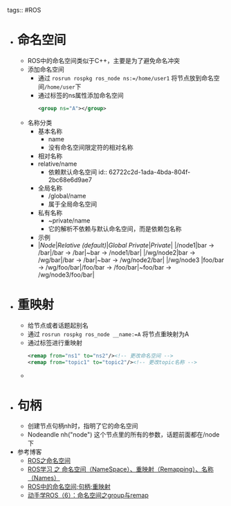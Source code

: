 tags:: #ROS

- # 命名空间
	- ROS中的命名空间类似于C++，主要是为了避免命名冲突
	- 添加命名空间
		- 通过 `rosrun rospkg ros_node ns:=/home/user1` 将节点放到命名空间`/home/user`下
		- 通过<group>标签的ns属性添加命名空间
		  ```xml
		  <group ns="A"></group>
		  ```
	- 名称分类
		- 基本名称
			- name
			- 没有命名空间限定符的相对名称
		- 相对名称
		- relative/name
			- 依赖默认命名空间
			  id:: 62722c2d-1ada-4bda-804f-2bc68e6d9ae7
		- 全局名称
			- /global/name
			- 属于全局命名空间
		- 私有名称
			- ~private/name
			- 它的解析不依赖与默认命名空间，而是依赖包名称
		- 示例
		- |*Node*|*Relative (default)*|*Global	Private*|*Private*|
		  |/node1|bar -> /bar|/bar -> /bar|~bar -> /node1/bar|
		  |/wg/node2|bar -> /wg/bar|/bar -> /bar|~bar -> /wg/node2/bar|
		  |/wg/node3	|foo/bar -> /wg/foo/bar|/foo/bar -> /foo/bar|~foo/bar -> /wg/node3/foo/bar|
- # 重映射
	- 给节点或者话题起别名
	- 通过 `rosrun rospkg ros_node __name:=A` 将节点重映射为A
	- 通过<remap>标签进行重映射
	  ```xml
	  <remap from="ns1" to="ns2"/><!-- 更改命名空间 -->
	  <remap from="topic1" to="topic2"/><!-- 更改topic名称 -->
	  ```
	-
- # 句柄
	- 创建节点句柄nh时，指明了它的命名空间
	- Nodeandle nh("node")
	  这个节点里的所有的参数，话题前面都在/node下
- 参考博客
	- [ROS之命名空间](https://blog.csdn.net/u014587147/article/details/75647002)
	- [ROS学习 之 命名空间（NameSpace）、重映射（Remapping）、名称（Names）](https://blog.csdn.net/jrc_january/article/details/76587630)
	- [ROS中的命名空间;句柄;重映射](https://zhuanlan.zhihu.com/p/135310435)
	- [动手学ROS（6）：命名空间之group与remap](https://www.guyuehome.com/34830)